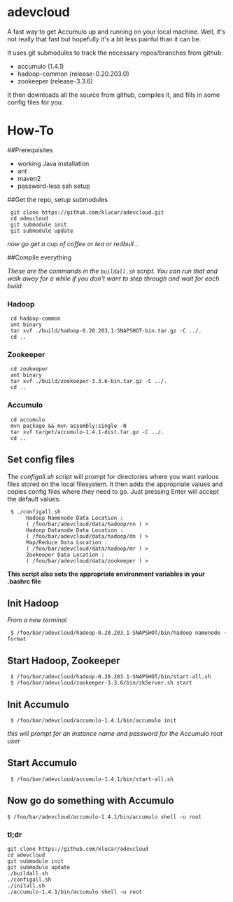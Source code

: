 adevcloud
=========
A fast way to get Accumulo up and running on your local machine. Well, it's not really that fast but hopefully it's a bit less painful than it can be.

It uses git submodules to track the necessary repos/branches from github:
* accumulo (1.4.1)
* hadoop-common (release-0.20.203.0)
* zookeeper (release-3.3.6)

It then downloads all the source from github, compiles it, and fills in some config files for you.

# How-To
##Prerequisites
* working Java installation
* ant
* maven2
* password-less ssh setup

##Get the repo, setup submodules 

     git clone https://github.com/klucar/adevcloud.git
     cd adevcloud
     git submodule init
     git submodule update

_now go get a cup of coffee or tea or redbull..._

##Compile everything

_These are the commands in the `buildall.sh` script. You can run that and walk away for a while if you 
don't want to step through and wait for each build._

### Hadoop

     cd hadoop-common
     ant binary
     tar xvf ./build/hadoop-0.20.203.1-SNAPSHOT-bin.tar.gz -C ../.
     cd ..

### Zookeeper
    
     cd zookeeper
     ant binary
     tar xvf ./build/zookeeper-3.3.6-bin.tar.gz -C ../.
     cd ..

### Accumulo

     cd accumulo
     mvn package && mvn assembly:single -N
     tar xvf target/accumulo-1.4.1-dist.tar.gz -C ../.
     cd ..

## Set config files
The _configall.sh_ script will prompt for directories where you want various files stored on the local filesystem. It then adds the appropriate values and copies config files where they need to go. Just pressing Enter will accept the default values.

     $ ./configall.sh 
          Hadoop Namenode Data Location : 
          ( /foo/bar/adevcloud/data/hadoop/nn ) > 
          Hadoop Datanode Data Location : 
          ( /foo/bar/adevcloud/data/hadoop/dn ) > 
          Map/Reduce Data Location : 
          ( /foo/bar/adevcloud/data/hadoop/mr ) > 
          Zookeeper Data Location : 
          ( /foo/bar/adevcloud/data/zookeeper ) > 

__This script also sets the appropriate environment variables in your .bashrc file__

## Init Hadoop
_From a new terminal_
     
     $ /foo/bar/adevcloud/hadoop-0.20.203.1-SNAPSHOT/bin/hadoop namenode -format

## Start Hadoop, Zookeeper
     $ /foo/bar/adevcloud/hadoop-0.20.203.1-SNAPSHOT/bin/start-all.sh
     $ /foo/bar/adevcloud/zookeeper-3.3.6/bin/zkServer.sh start

## Init Accumulo
     $ /foo/bar/adevcloud/accumulo-1.4.1/bin/accumulo init

_this will prompt for an instance name and password for the Accumulo root user_

## Start Accumulo
     $ /foo/bar/adevcloud/accumulo-1.4.1/bin/start-all.sh

## Now go do something with Accumulo
    $ /foo/bar/adevcloud/accumulo-1.4.1/bin/accumulo shell -u root

### tl;dr
    git clone https://github.com/klucar/adevcloud
    cd adevcloud
    git submodule init
    git submodule update
    ./buildall.sh
    ./configall.sh
    ./initall.sh
    ./accumulo-1.4.1/bin/accumulo shell -u root

